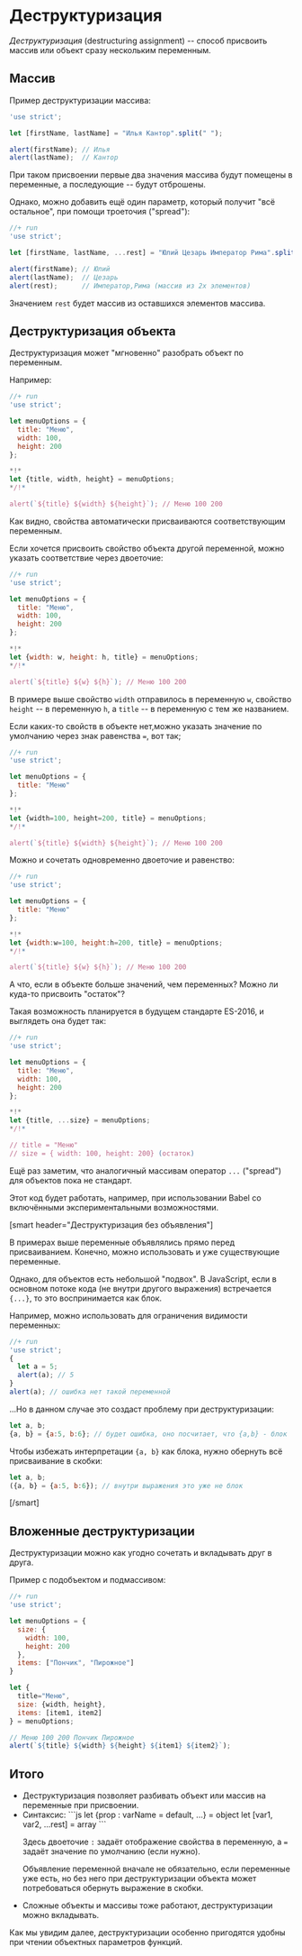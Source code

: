
# Деструктуризация

*Деструктуризация* (destructuring assignment) -- способ присвоить массив или объект сразу нескольким переменным.

## Массив

Пример деструктуризации массива:

```js
'use strict';

let [firstName, lastName] = "Илья Кантор".split(" ");

alert(firstName); // Илья
alert(lastName);  // Кантор
```

При таком присвоении первые два значения массива будут помещены в переменные, а последующие -- будут отброшены.

Однако, можно добавить ещё один параметр, который получит "всё остальное", при помощи троеточия ("spread"):

```js
//+ run
'use strict';

let [firstName, lastName, ...rest] = "Юлий Цезарь Император Рима".split(" ");

alert(firstName); // Юлий
alert(lastName);  // Цезарь
alert(rest);      // Император,Рима (массив из 2х элементов)
```

Значением `rest` будет массив из оставшихся элементов массива.

## Деструктуризация объекта

Деструктуризация может "мгновенно" разобрать объект по переменным.

Например:

```js
//+ run
'use strict';

let menuOptions = {
  title: "Меню",
  width: 100,
  height: 200
};

*!*
let {title, width, height} = menuOptions;
*/!*

alert(`${title} ${width} ${height}`); // Меню 100 200
```

Как видно, свойства автоматически присваиваются соответствующим переменным.

Если хочется присвоить свойство объекта другой переменной, можно указать соответствие через двоеточие:

```js
//+ run
'use strict';

let menuOptions = {
  title: "Меню",
  width: 100,
  height: 200
};

*!*
let {width: w, height: h, title} = menuOptions;
*/!*

alert(`${title} ${w} ${h}`); // Меню 100 200
```

В примере выше свойство `width` отправилось в переменную `w`, свойство `height` -- в переменную `h`, а `title` -- в переменную с тем же названием. 

Если каких-то свойств в объекте нет,можно указать значение по умолчанию через знак равенства `=`, вот так;

```js
//+ run
'use strict';

let menuOptions = {
  title: "Меню"
};

*!*
let {width=100, height=200, title} = menuOptions;
*/!*

alert(`${title} ${width} ${height}`); // Меню 100 200
```

Можно и сочетать одновременно двоеточие и равенство:


```js
//+ run
'use strict';

let menuOptions = {
  title: "Меню"
};

*!*
let {width:w=100, height:h=200, title} = menuOptions;
*/!*

alert(`${title} ${w} ${h}`); // Меню 100 200
```

А что, если в объекте больше значений, чем переменных? Можно ли куда-то присвоить "остаток"?

Такая возможность планируется в будущем стандарте ES-2016, и выглядеть она будет так:

```js
//+ run
'use strict';

let menuOptions = {
  title: "Меню",
  width: 100,
  height: 200
};

*!*
let {title, ...size} = menuOptions;
*/!*

// title = "Меню"
// size = { width: 100, height: 200} (остаток)
```

Ещё раз заметим, что аналогичный массивам оператор `...` ("spread") для объектов пока не стандарт. 

Этот код будет работать, например, при использовании Babel со включёнными экспериментальными возможностями.

[smart header="Деструктуризация без объявления"]

В примерах выше переменные объявлялись прямо перед присваиванием. Конечно, можно использовать и уже существующие переменные.

Однако, для объектов есть небольшой "подвох". В JavaScript, если в основном потоке кода (не внутри другого выражения) встречается `{...}`, то это воспринимается как блок.

Например, можно использовать для ограничения видимости переменных:
```js
//+ run
'use strict';
{
  let a = 5;
  alert(a); // 5
}
alert(a); // ошибка нет такой переменной
```

...Но в данном случае это создаст проблему при деструктуризации:

```js
let a, b;
{a, b} = {a:5, b:6}; // будет ошибка, оно посчитает, что {a,b} - блок
```

Чтобы избежать интерпретации `{a, b}` как блока, нужно обернуть всё присваивание в скобки:

```js
let a, b;
({a, b} = {a:5, b:6}); // внутри выражения это уже не блок
```
[/smart]

## Вложенные деструктуризации

Деструктуризации можно как угодно сочетать и вкладывать друг в друга.

Пример с подобъектом и подмассивом:

```js
//+ run
'use strict';

let menuOptions = {
  size: {
    width: 100,
    height: 200
  },
  items: ["Пончик", "Пирожное"]
}

let {
  title="Меню", 
  size: {width, height}, 
  items: [item1, item2]
} = menuOptions;

// Меню 100 200 Пончик Пирожное
alert(`${title} ${width} ${height} ${item1} ${item2}`);
```


## Итого

<ul>
<li>Деструктуризация позволяет разбивать объект или массив на переменные при присвоении.</li>
<li>Синтаксис:
```js
let {prop : varName = default, ...} = object
let [var1, var2, ...rest] = array
```
 
Здесь двоеточие `:` задаёт отображение свойства в переменную, а `=` задаёт значение по умолчанию (если нужно).

Объявление переменной вначале не обязательно, если переменные уже есть, но без него при деструктуризации объекта может потребоваться обернуть выражение в скобки.
</li>
<li>Сложные объекты и массивы тоже работают, деструктуризации можно вкладывать.</li>
</ul>

Как мы увидим далее, деструктуризации особенно пригодятся удобны при чтении объектных параметров функций.






